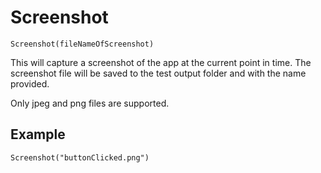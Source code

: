 # Screenshot

`Screenshot(fileNameOfScreenshot)`

This will capture a screenshot of the app at the current point in time. The screenshot file will be saved to the test output folder and with the name provided.

Only jpeg and png files are supported.

## Example

`Screenshot("buttonClicked.png")`